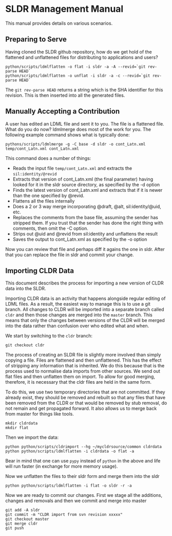 # SLDR Management Manual

This manual provides details on various scenarios.

## Preparing to Serve

Having cloned the SLDR github repository, how do we get hold of the flattened and unflattened files
for distributing to applications and users?

    python/scripts/ldmlflatten -o flat -i sldr -a -A --revid=`git rev-parse HEAD`
    python/scripts/ldmlflatten -o unflat -i sldr -a -c --revid=`git rev-parse HEAD`

The `git rev-parse HEAD` returns a string which is the SHA identifier for this revision. This is then
inserted into all the generated files.

## Manually Accepting a Contribution

A user has edited an LDML file and sent it to you. The file is a flattened file. What do you do now?
ldmlmerge does most of the work for you. The following example command shows what is typically done:

    pythons/scripts/ldmlmerge -g -C base -d sldr -o cont_Latn.xml temp/cont_Latn.xml cont_Latn.xml

This command does a number of things:

*   Reads the input file `temp/cont_Latn.xml` and extracts the `sil:identity/@revid`
*   Extracts that version of cont_Latn.xml (the final parameter) having looked for it in the sldr source directory,
    as specified by the -d option
*   Finds the latest version of cont_Latn.xml and extracts that if it is newer than the one specified by @revid.
*   Flattens all the files internally
*   Does a 2 or 3 way merge incorporating @draft, @alt, sil:identity/@uid, etc.
*   Replaces the comments from the base file, assuming the sender has stripped them. If you trust that the
    sender has done the right thing with comments, then omit the -C option.
*   Strips out @uid and @revid from sil:identity and unflattens the result
*   Saves the output to cont_Latn.xml as specified by the -o option

Now you can review that file and perhaps diff it agains the one in sldr. After that you can replace the file
in sldr and commit your change.


## Importing CLDR Data

This document describes the process for importing a new version of CLDR data into the SLDR.

Importing CLDR data is an activity that happens alongside regular editing of LDML files.
As a result, the easiest way to manage this is to use a git branch. All changes to CLDR will
be imported into a separate branch called `cldr` and then those changes are merged into the
`master` branch. This means that only the changes between versions of the CLDR will be merged
into the data rather than confusion over who edited what and when.

We start by switching to the `cldr` branch:

```
git checkout cldr
```

The process of creating an SLDR file is slightly more involved than simply copying a file. Files
are flattened and then unflattened. This has the effect of stripping any information that is
inherited. We do this because that is the process used to normalise data imports from other
sources. We send out flat files and then unflatten them on import. To allow for good merging,
therefore, it is necessary that the cldr files are held in the same form.

To do this, we use two temporary directories that are not committed. If they already exist, they
should be removed and rebuilt so that any files that have been removed from the CLDR or that
would be removed by stub removal, do not remain and get propagated forward. It also allows us to
merge back from master for things like tools.

    mkdir cldrdata
    mkdir flat

Then we import the data:

    python python/scripts/cldrimport --hg ~/mycldrsource/common cldrdata
    python python/scripts/ldmlflatten -i cldrdata -o flat -a

Bear in mind that one can use `pypy` instead of `python` in the above and life will
run faster (in exchange for more memory usage).

Now we unflatten the files to their sldr form and merge them into the sldr

    python python/scripts/ldmlflatten -i flat -o sldr -r -a

Now we are ready to commit our changes. First we stage all the additions, changes and removals
and then we commit and merge into master

    git add -A sldr
    git commit -m "CLDR import from svn revision xxxxx"
    git checkout master
    git merge cldr
    git push
